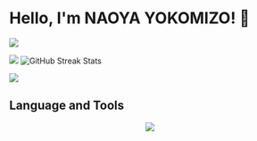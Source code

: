 # Hello, I'm NAOYA YOKOMIZO! 👋

![](http://github-profile-summary-cards.vercel.app/api/cards/profile-details?username=moon088&theme=tokyonight)


![](http://github-profile-summary-cards.vercel.app/api/cards/stats?username=moon088&theme=tokyonight) ![GitHub Streak Stats](https://github-readme-streak-stats.herokuapp.com/?user=moon088&theme=radical)

![](https://github-readme-stats.vercel.app/api/top-langs?username=moon088&theme=tokyonight)

## Language and Tools
<p align="center">
  <a href="https://skillicons.dev">
    <img src="https://skillicons.dev/icons?i=py,mysql,pytorch,tensorflow,sklearn,django,java,c" />
  </a>
</p>





<!--
**moon088/moon088** is a ✨ _special_ ✨ repository because its `README.md` (this file) appears on your GitHub profile.

Here are some ideas to get you started:

- 🔭 I’m currently working on ...
- 🌱 I’m currently learning ...
- 👯 I’m looking to collaborate on ...
- 🤔 I’m looking for help with ...
- 💬 Ask me about ...
- 📫 How to reach me: ...
- 😄 Pronouns: ...
- ⚡ Fun fact: ...
-->
